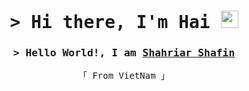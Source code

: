 <h1 align="center">
  <samp>&gt; Hi there, I'm Hai 
    <img src="https://media.giphy.com/media/hvRJCLFzcasrR4ia7z/giphy.gif" width="28">
  </samp>
</h1>
<h3 align="center">
        <samp>&gt; Hello World!, I am
                <b><a target="_blank" href="https://shahriarshafin.me/">Shahriar Shafin</a></b>
        </samp>
</h3>
<p align="center"> 
  <samp>
  「 From VietNam 」
  </samp>
</p>
